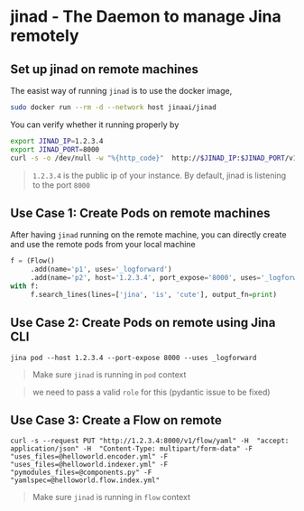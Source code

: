 # jinad - The Daemon to manage Jina remotely


## Set up jinad on remote machines

The easist way of running `jinad` is to use the docker image,

```bash
sudo docker run --rm -d --network host jinaai/jinad
```

You can verify whether it running properly by

```bash
export JINAD_IP=1.2.3.4
export JINAD_PORT=8000
curl -s -o /dev/null -w "%{http_code}"  http://$JINAD_IP:$JINAD_PORT/v1/alive
```

> `1.2.3.4` is the public ip of your instance. By default, jinad is listening to the port `8000`


## Use Case 1: Create Pods on remote machines
After having `jinad` running on the remote machine, you can directly create and use the remote pods from your local machine

```python
f = (Flow()
     .add(name='p1', uses='_logforward')
     .add(name='p2', host='1.2.3.4', port_expose='8000', uses='_logforward')
with f:
     f.search_lines(lines=['jina', 'is', 'cute'], output_fn=print)
```


## Use Case 2: Create Pods on remote using Jina CLI


```
jina pod --host 1.2.3.4 --port-expose 8000 --uses _logforward
```

> Make sure `jinad` is running in `pod` context

> we need to pass a valid `role` for this (pydantic issue to be fixed)


<!--## Use Case 3: Create Peas on remote using Jina CLI

```
jina pea --host 1.2.3.4 --port-expose 8000 --role SINGLETON
```

> Make sure `jinad` is running in `pea` context

> we need to pass a valid `role` for this (pydantic issue to be fixed)-->

## Use Case 3: Create a Flow on remote

```
curl -s --request PUT "http://1.2.3.4:8000/v1/flow/yaml" -H  "accept: application/json" -H  "Content-Type: multipart/form-data" -F "uses_files=@helloworld.encoder.yml" -F "uses_files=@helloworld.indexer.yml" -F "pymodules_files=@components.py" -F "yamlspec=@helloworld.flow.index.yml"
```

> Make sure `jinad` is running in `flow` context





<!--1. Create a new instance on AWS and log into the instance

```bash
ssh -i your.pem ubuntu@ec2-1-2-3-4.us-east-2.compute.amazonaws.com
```


2. Install the required packages

```bash
sudo apt-get update
sudo apt-get -y install python3.8 python3.8-dev python3.8-distutils python3.8-venv python3-pip
```

3. Install jina

```bash
git clone https://github.com/jina-ai/jina.git
cd jina
pip3 install -e .
```

4. Install jinad

```bash
git clone https://github.com/jina-ai/jinad.git
cd jinad/
pip3 install -r jinad/requirements.txt
```

5. Install & Configure `Fluentd`

```
sudo mkdir -p /var/run/td-agent/
sudo touch /var/run/td-agent/td-agent.pid
curl -L https://toolbelt.treasuredata.com/sh/install-ubuntu-focal-td-agent4.sh | sh
echo 'FLUENT_CONF=/home/ubuntu/jina/jina/resources/fluent.conf' | sudo tee -a /etc/default/td-agent
sudo systemctl restart td-agent
```

5. Create a systemd service

```
sudo bash -c 'cat  << EOF > /etc/systemd/system/jinad.service
[Unit]
Description=jina remote manager
After=network.target

[Service]
User=ubuntu
WorkingDirectory=/home/ubuntu/jinad/jinad
Environment=JINAD_PORT=8000
Environment=JINAD_CONTEXT=all
ExecStart=/usr/bin/python3.8 main.py
Restart=always

[Install]
WantedBy=multi-user.target
EOF'
```

6. Start the service to be constantly running in the background

```
sudo systemctl daemon-reload
sudo systemctl start jinad.service

```

7. To follow the logs via journald


```
journalctl -u jinad -f
```

8. Verify whether jinad is properly running, one can use the following lines

```bash
export JINAD_IP=1.2.3.4
export JINAD_PORT=8000
curl -s -o /dev/null -w "%{http_code}"  http://$JINAD_IP:$JINAD_PORT/v1/alive
```

Alternatives, open `http://1.2.3.4:8000/docs` on your browser and you will see the API documentations of jinad.


> env `JINAD_CONTEXT` is used to set up the jinad context. The possible values are  `all` (default), `flow`, `pod`, and `pea`. When we use `JINAD_CONTEXT=pod`, it will set jinad to create Pods.

> env `JINAD_PORT` is used to set a port on which Uvicorn/Hypercorn runs (default: 8000)

-->




